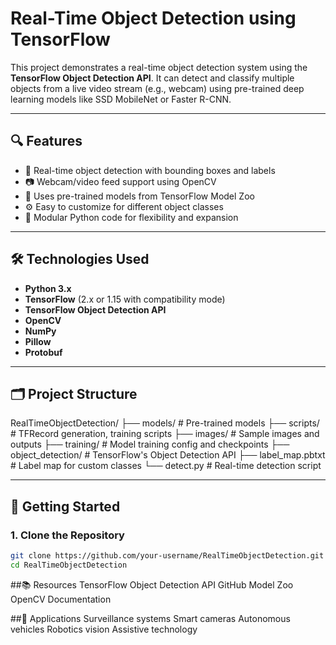 # Real-Time Object Detection using TensorFlow

This project demonstrates a real-time object detection system using the **TensorFlow Object Detection API**. It can detect and classify multiple objects from a live video stream (e.g., webcam) using pre-trained deep learning models like SSD MobileNet or Faster R-CNN.

---

## 🔍 Features

- 🎯 Real-time object detection with bounding boxes and labels  
- 📷 Webcam/video feed support using OpenCV  
- 🧠 Uses pre-trained models from TensorFlow Model Zoo  
- ⚙️ Easy to customize for different object classes  
- 🧩 Modular Python code for flexibility and expansion

---

## 🛠️ Technologies Used

- **Python 3.x**
- **TensorFlow** (2.x or 1.15 with compatibility mode)
- **TensorFlow Object Detection API**
- **OpenCV**
- **NumPy**
- **Pillow**
- **Protobuf**

---

## 🗂️ Project Structure
RealTimeObjectDetection/
├── models/ # Pre-trained models
├── scripts/ # TFRecord generation, training scripts
├── images/ # Sample images and outputs
├── training/ # Model training config and checkpoints
├── object_detection/ # TensorFlow's Object Detection API
├── label_map.pbtxt # Label map for custom classes
└── detect.py # Real-time detection script


---

## 🚀 Getting Started

### 1. Clone the Repository

```bash
git clone https://github.com/your-username/RealTimeObjectDetection.git
cd RealTimeObjectDetection
```
##📚 Resources
TensorFlow Object Detection API GitHub
Model Zoo
OpenCV Documentation

##📌 Applications
Surveillance systems
Smart cameras
Autonomous vehicles
Robotics vision
Assistive technology




